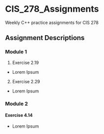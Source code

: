 # CIS_278_Assignments
Weekly C++ practice assignments for CIS 278

## Assignment Descriptions

### Module 1
1. Exercise 2.19
  - Lorem Ipsum
2. Exercise 2.29
  - Lorem Ipsum

### Module 2
#### Exercise 4.14
  - Lorem Ipsum
